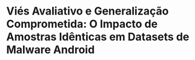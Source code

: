 # Viés Avaliativo e Generalização Comprometida: O Impacto de Amostras Idênticas em Datasets de Malware Android
